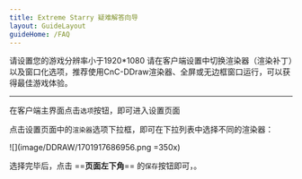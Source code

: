 ```yaml
---
title: Extreme Starry 疑难解答向导
layout: GuideLayout
guideHome: /FAQ
---
```


请设置您的游戏分辨率小于1920\*1080
请在客户端设置中切换渲染器（渲染补丁）以及窗口化选项，推荐使用CnC-DDraw渲染器、全屏或无边框窗口运行，可以获得最佳游戏体验。

---

在客户端主界面点击`选项`按钮，即可进入设置页面

点击设置页面中的`渲染器`选项下拉框，即可在下拉列表中选择不同的渲染器：

![](image/DDRAW/1701917686956.png =350x)

选择完毕后，点击 ==**页面左下角**== 的`保存`按钮即可，。
